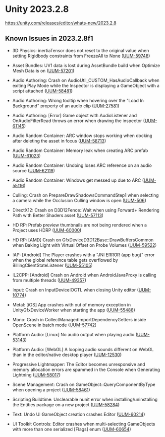 # Unity 2023.2.8

https://unity.com/releases/editor/whats-new/2023.2.8

## Known Issues in 2023.2.8f1



*   3D Physics: inertiaTensor does not reset to the original value when setting Rigidbody constraints from FreezeAll to None ([UUM-59748](https://issuetracker.unity3d.com/issues/inertiatensor-does-not-reset-to-the-original-value-when-setting-rigidbody-constraints-from-freezeall-to-none))
    
*   Asset Bundles: UV1 data is lost during AssetBundle build when Optimize Mesh Data is on ([UUM-57201](https://issuetracker.unity3d.com/issues/uv1-data-is-lost-during-assetbundle-build-when-optimize-mesh-data-is-on))
    
*   Audio Authoring: Crash on AudioUtil\_CUSTOM\_HasAudioCallback when exiting Play Mode while the Inspector is displaying a GameObject with a script attached ([UUM-58481](https://issuetracker.unity3d.com/issues/crash-on-audioutil-custom-hasaudiocallback-when-exiting-play-mode-while-the-inspector-is-displaying-a-gameobject-with-an-empty-script-attached))
    
*   Audio Authoring: Wrong tooltip when hovering over the "Load In Background" property of an audio clip ([UUM-27581](https://issuetracker.unity3d.com/issues/wrong-tooltip-when-hovering-over-the-load-in-background-property-of-an-audio-clip))
    
*   Audio Authoring: \[Error\] Game object with AudioListener and OnAudioFilterRead throws an error when drawing the inspector ([UUM-61145](https://issuetracker.unity3d.com/issues/error-game-object-with-audiolistener-and-onaudiofilterread-throws-an-error-when-drawing-the-inspector))
    
*   Audio Random Container: ARC window stops working when docking after deleting the asset in focus ([UUM-58713](https://issuetracker.unity3d.com/issues/arc-panel-stops-working-when-docking-after-deleting-the-asset-in-focus))
    
*   Audio Random Container: Memory leak when creating ARC prefab ([UUM-61023](https://issuetracker.unity3d.com/issues/memory-leak-when-creating-arc-prefab))
    
*   Audio Random Container: Undoing loses ARC reference on an audio source ([UUM-62119](https://issuetracker.unity3d.com/issues/undoing-loses-arc-reference-on-an-audio-source))
    
*   Audio Random Container: Windows get messed up due to ARC ([UUM-55116](https://issuetracker.unity3d.com/issues/windows-get-messed-up-due-to-arc))
    
*   Culling: Crash on PrepareDrawShadowsCommandStep1 when selecting a camera while the Occlusion Culling window is open ([UUM-506](https://issuetracker.unity3d.com/issues/crash-on-preparedrawshadowscommandstep1-when-selecting-a-camera-while-the-occlusion-culling-window-is-open))
    
*   DirectX12: Crash on D3D12Fence::Wait when using Forward+ Rendering Path with Better Shaders asset ([UUM-57113](https://issuetracker.unity3d.com/issues/crash-on-d3d12fence-wait-when-using-forward-plus-rendering-path-with-better-shaders-asset))
    
*   HD RP: Prefab preview thumbnails are not being rendered when a Project uses HDRP ([UUM-60000](https://issuetracker.unity3d.com/issues/prefab-preview-thumbnails-are-not-being-rendered-when-a-project-uses-hdrp))
    
*   HD RP: \[AMD\] Crash on GfxDeviceD3D12Base::DrawBuffersCommon when Baking Light with Virtual Offset on Probe Volumes ([UUM-59522](https://issuetracker.unity3d.com/issues/amd-crash-on-gfxdeviced3d12base-drawbufferscommon-when-baking-light-with-virtual-offset-on-probe-volumes))
    
*   IAP: \[Android\] The Player crashes with a "JNI ERROR (app bug)" error when the global reference table gets overflowed by BillingClientStateListener ([UUM-55105](https://issuetracker.unity3d.com/issues/android-the-player-crashes-with-a-jni-error-app-bug-error-when-the-global-reference-table-gets-overflowed-by-billingclientstatelistener))
    
*   IL2CPP: \[Android\] Crash on Android when AndroidJavaProxy is calling from multiple threads ([UUM-49357](https://issuetracker.unity3d.com/issues/android-crash-on-android-when-androidjavaproxy-is-calling-from-multiple-threads))
    
*   Input: Crash on InputDeviceIOCTL when closing Unity editor ([UUM-10774](https://issuetracker.unity3d.com/issues/crash-on-inputdeviceioctl-when-closing-unity-editor))
    
*   Metal: \[iOS\] App crashes with out of memory exception in UnityGfxDeviceWorker when starting the app ([UUM-55488](https://issuetracker.unity3d.com/issues/ios-app-crashes-with-out-of-memory-exception-in-unitygfxdeviceworker-when-starting-the-app))
    
*   Mono: Crash in CollectManagedImportDependencyGetters inside OpenScene in batch mode ([UUM-57742](https://issuetracker.unity3d.com/issues/crash-in-collectmanagedimportdependencygetters-inside-openscene-in-batch-mode))
    
*   Platform Audio: \[Linux\] No audio output when playing audio ([UUM-53143](https://issuetracker.unity3d.com/issues/linux-no-audio-output-when-playing-audio))
    
*   Platform Audio: \[WebGL\] A looping audio sounds different on WebGL than in the editor/native desktop player ([UUM-12530](https://issuetracker.unity3d.com/issues/webgl-a-looping-audio-sounds-different-on-webgl-than-in-the-editor-slash-native-desktop-player))
    
*   Progressive Lightmapper: The Editor becomes unresponsive and memory allocation errors are spammed in the Console when Generating Lightning ([UUM-58017](https://issuetracker.unity3d.com/issues/the-editor-becomes-unresponsive-and-memory-allocation-errors-are-spammed-in-the-console-when-generating-lightning))
    
*   Scene Management: Crash on GameObject::QueryComponentByType when opening a project ([UUM-58461](https://issuetracker.unity3d.com/issues/crash-on-gameobject-querycomponentbytype-when-opening-a-project))
    
*   Scripting Buildtime: Unclearable nunit error when installing/uninstalling the Entities package on a new project ([UUM-58284](https://issuetracker.unity3d.com/issues/unclearable-nunit-error-when-installing-slash-uninstalling-the-entities-package-on-a-new-project))
    
*   Text: Undo UI GameObject creation crashes Editor ([UUM-60214](https://issuetracker.unity3d.com/issues/undo-ui-gameobject-creation-crashes-editor))
    
*   UI Toolkit Controls: Editor crashes when multi-selecting GameObjects with more than one serialized \[Flags\] enum ([UUM-60654](https://issuetracker.unity3d.com/issues/editor-crashes-when-multi-selecting-gameoobjects-with-more-than-one-serialized-flags-enum))